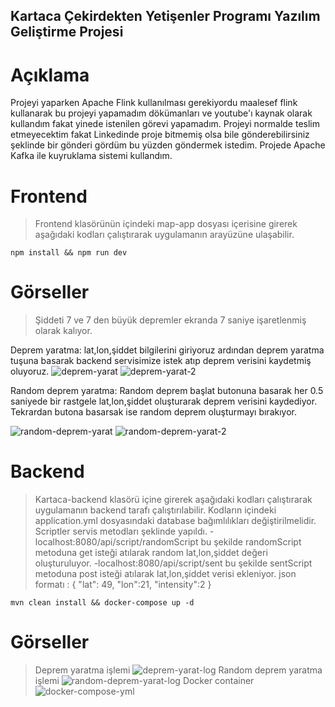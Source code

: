 ## Kartaca Çekirdekten Yetişenler Programı Yazılım Geliştirme Projesi


# Açıklama 
<span>Projeyi yaparken Apache Flink kullanılması gerekiyordu maalesef flink kullanarak bu projeyi yapamadım dökümanları ve youtube'ı kaynak olarak kullandım fakat yinede istenilen görevi yapamadım. Projeyi normalde teslim etmeyecektim fakat Linkedinde proje bitmemiş olsa bile gönderebilirsiniz şeklinde bir gönderi gördüm bu yüzden göndermek istedim. Projede Apache Kafka ile kuyruklama sistemi kullandım. </span>

# Frontend

>Frontend klasörünün içindeki map-app dosyası içerisine girerek aşağıdaki kodları çalıştırarak uygulamanın arayüzüne ulaşabilir.
```
npm install && npm run dev
```

# Görseller 
>Şiddeti 7 ve 7 den büyük depremler ekranda 7 saniye işaretlenmiş olarak kalıyor.

<span>Deprem yaratma: lat,lon,şiddet bilgilerini giriyoruz ardından deprem yaratma tuşuna basarak backend servisimize istek atıp deprem verisini kaydetmiş oluyoruz.</span>
![deprem-yarat](https://github.com/KadirAksoy/kartaca-task/assets/90133005/07080118-10ca-4ee4-9211-a671452f187f)
![deprem-yarat-2](https://github.com/KadirAksoy/kartaca-task/assets/90133005/7c0ec7dc-dc0d-438c-a59a-e5cb074bac0e)


<span>Random deprem yaratma: Random deprem başlat butonuna basarak her 0.5 saniyede bir rastgele lat,lon,şiddet oluşturarak deprem verisini kaydediyor. Tekrardan butona basarsak ise random deprem oluşturmayı bırakıyor.</span>

![random-deprem-yarat](https://github.com/KadirAksoy/kartaca-task/assets/90133005/821dde1f-3729-4b72-aed6-fdd343c6d63e)
![random-deprem-yarat-2](https://github.com/KadirAksoy/kartaca-task/assets/90133005/c0a22f92-5a60-4d6a-a30f-58e8746bbb92)

# Backend

>Kartaca-backend klasörü içine girerek aşağıdaki kodları çalıştırarak uygulamanın backend tarafı çalıştırılabilir. Kodların içindeki application.yml dosyasındaki database bağımlılıkları değiştirilmelidir. Scriptler servis metodları şeklinde yapıldı.
-localhost:8080/api/script/randomScript    bu şekilde randomScript metoduna get isteği atılarak random lat,lon,şiddet değeri oluşturuluyor.
-localhost:8080/api/script/sent            bu şekilde sentScript metoduna post isteği atılarak lat,lon,şiddet verisi ekleniyor.
 json formatı : {
    "lat": 49,
    "lon":21,
    "intensity":2
}

```
mvn clean install && docker-compose up -d
```
# Görseller 
>Deprem yaratma işlemi
![deprem-yarat-log](https://github.com/KadirAksoy/kartaca-task/assets/90133005/539209af-f618-46dd-889c-e4e3471a3e26)
>Random deprem yaratma işlemi
![random-deprem-yarat-log](https://github.com/KadirAksoy/kartaca-task/assets/90133005/5a6e35ba-ae40-4da6-9793-f7bc63d34c01)
>Docker container 
![docker-compose-yml](https://github.com/KadirAksoy/kartaca-task/assets/90133005/f783536c-cc67-4963-bb40-ad7febdb7eab)




